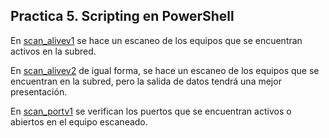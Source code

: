 ## Practica 5. Scripting en PowerShell

En [scan_alivev1](./scan_alivev1.ps1) se hace un escaneo de los equipos que se encuentran activos en la subred.

En [scan_alivev2](./scan_alivev2.ps1) de igual forma, se hace un escaneo de los equipos que se encuentran en la subred, pero la salida de datos tendrá una mejor presentación.

En [scan_portv1](./scan_portv1.ps1) se verifican los puertos que se encuentran activos o abiertos en el equipo escaneado.
